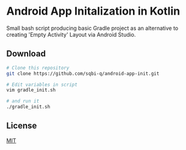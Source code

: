 # Android App Initalization in Kotlin

Small bash script producing basic Gradle project as an alternative 
to creating 'Empty Activity' Layout via Android Studio.

## Download

```sh
# Clone this repository
git clone https://github.com/sqbi-q/android-app-init.git

# Edit variables in script 
vim gradle_init.sh

# and run it
./gradle_init.sh
```

## License

[MIT](./LICENSE)
